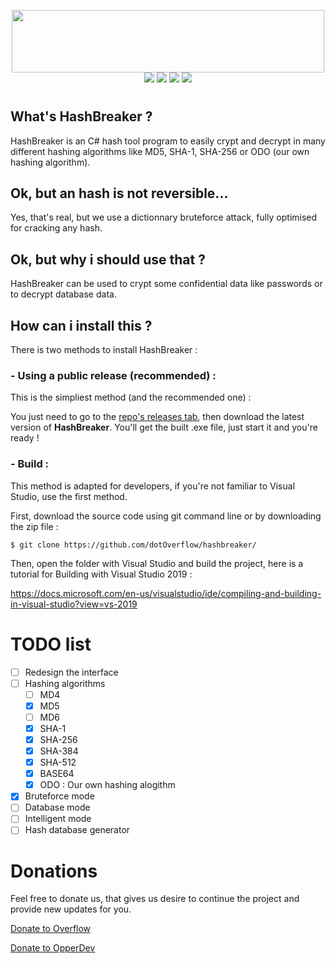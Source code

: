 <p align="center">
    <img src="https://cdn.discordapp.com/attachments/569638516934311958/570634517077950517/hb.png" height="100" width="500"/>
    <br/>
    <img src="https://img.shields.io/github/last-commit/dotOverflow/hashbreaker.svg?style=for-the-badge"/>
    <img src="https://img.shields.io/github/repo-size/dotOverflow/hashbreaker.svg?style=for-the-badge"/>
    <img src="https://img.shields.io/github/downloads/dotOverflow/hashbreaker/total.svg?style=for-the-badge"/>
    <img src="https://img.shields.io/github/stars/dotOverflow/hashbreaker.svg?style=for-the-badge"/>
</p>

#

## __What's HashBreaker ?__
HashBreaker is an C# hash tool program to easily crypt and decrypt in many different hashing algorithms like MD5, SHA-1, SHA-256 or ODO (our own hashing algorithm).

## __Ok, but an hash is not reversible...__
Yes, that's real, but we use a dictionnary bruteforce attack, fully optimised for cracking any hash.

## __Ok, but why i should use that ?__
HashBreaker can be used to crypt some confidential data like passwords or to decrypt database data.

## __How can i install this ?__
There is two methods to install HashBreaker :
### **- Using a public release (recommended) :**
This is the simpliest method (and the recommended one) :

You just need to go to the [repo's releases tab]("https://github.com/dotOverflow/hashbreaker/releases"), then download the latest version of **HashBreaker**. You'll get the built .exe file, just start it and you're ready !

### **- Build :**
This method is adapted for developers, if you're not familiar to Visual Studio, use the first method.

First, download the source code using git command line or by downloading the zip file :

```$ git clone https://github.com/dotOverflow/hashbreaker/```

Then, open the folder with Visual Studio and build the project, here is a tutorial for Building with Visual Studio 2019 :

https://docs.microsoft.com/en-us/visualstudio/ide/compiling-and-building-in-visual-studio?view=vs-2019

# TODO list

- [ ] Redesign the interface
- [ ] Hashing algorithms
    - [ ] MD4
    - [x] MD5
    - [ ] MD6
    - [x] SHA-1
    - [x] SHA-256
    - [x] SHA-384
    - [x] SHA-512
    - [x] BASE64
    - [x] ODO : Our own hashing alogithm
- [x] Bruteforce mode
- [ ] Database mode
- [ ] Intelligent mode
- [ ] Hash database generator

# Donations
Feel free to donate us, that gives us desire to continue the project and provide new updates for you.

[Donate to Overflow](paypal.me/donotplaywithme)

[Donate to OpperDev](paypal.me/donotplaywithme)